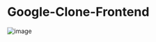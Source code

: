 # Google-Clone-Frontend

![image](https://github.com/AAK-sys/Google-Clone-Frontend/assets/85410166/4b0b5fa6-9df9-49bc-b5e6-6e3c37917a18)
